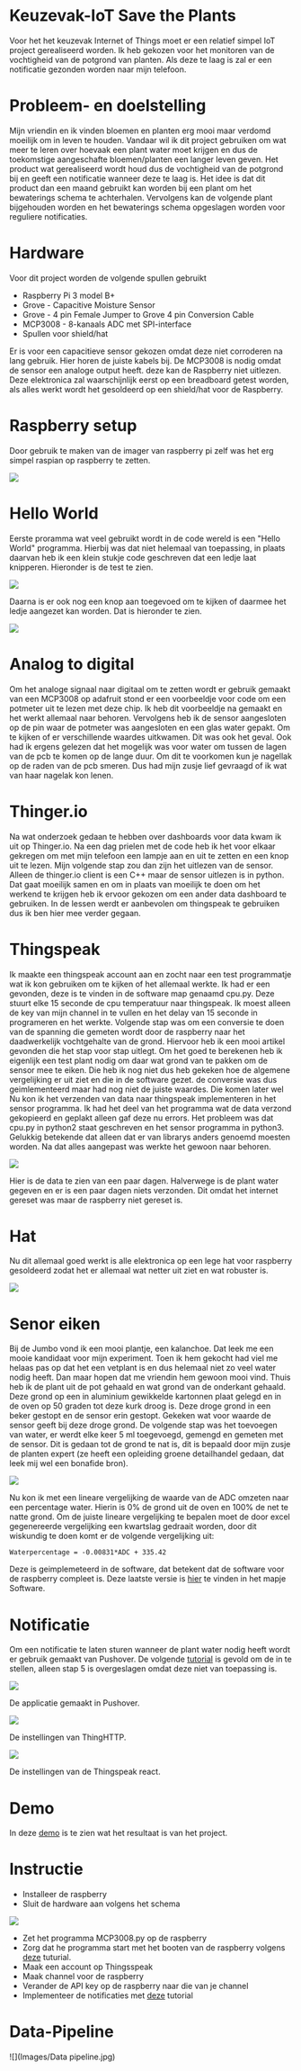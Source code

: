 # Keuzevak-IoT Save the Plants
Voor het het keuzevak Internet of Things moet er een relatief simpel IoT project gerealiseerd worden. Ik heb gekozen voor het monitoren van de vochtigheid van de potgrond van planten. Als deze te laag is zal er een notificatie gezonden worden naar mijn telefoon.
# Probleem- en doelstelling
Mijn vriendin en ik vinden bloemen en planten erg mooi maar verdomd moeilijk om in leven te houden. Vandaar wil ik dit project gebruiken om wat meer te leren over hoevaak een plant water moet krijgen en dus de toekomstige aangeschafte bloemen/planten een langer leven geven. Het product wat gerealiseerd wordt houd dus de vochtigheid van de potgrond bij en geeft een notificatie wanneer deze te laag is. Het idee is dat dit product dan een maand gebruikt kan worden bij een plant om het bewaterings schema te achterhalen. Vervolgens kan de volgende plant bijgehouden worden en het bewaterings schema opgeslagen worden voor reguliere notificaties.
# Hardware
Voor dit project worden de volgende spullen gebruikt
 * Raspberry Pi 3 model B+
 * Grove - Capacitive Moisture Sensor
 * Grove - 4 pin Female Jumper to Grove 4 pin Conversion Cable
 * MCP3008 - 8-kanaals ADC met SPI-interface
 * Spullen voor shield/hat
 
Er is voor een capacitieve sensor gekozen omdat deze niet corroderen na lang gebruik. Hier horen de juiste kabels bij. De MCP3008 is nodig omdat de sensor een analoge output heeft. deze kan de Raspberry niet uitlezen. Deze elektronica zal waarschijnlijk eerst op een breadboard getest worden, als alles werkt wordt het gesoldeerd op een shield/hat voor de Raspberry.

# Raspberry setup
Door gebruik te maken van de imager van raspberry pi zelf was het erg simpel raspian op raspberry te zetten.

![](Images/Raspberry_Setup.jpeg)

# Hello World
Eerste proramma wat veel gebruikt wordt in de code wereld is een "Hello World" programma. Hierbij was dat niet helemaal van toepassing, in plaats daarvan heb ik een klein stukje code geschreven dat een ledje laat knipperen. Hieronder is de test te zien.

![](Images/Blink_Test.jpeg)

Daarna is er ook nog een knop aan toegevoed om te kijken of daarmee het ledje aangezet kan worden. Dat is hieronder te zien.

![](Images/Button_Setup.jpeg)

# Analog to digital
Om het analoge signaal naar digitaal om te zetten wordt er gebruik gemaakt van een MCP3008 op adafruit stond er een voorbeeldje voor code om een potmeter uit te lezen met deze chip. Ik heb dit voorbeeldje na gemaakt en het werkt allemaal naar behoren. Vervolgens heb ik de sensor aangesloten op de pin waar de potmeter was aangesloten en een glas water gepakt. Om te kijken of er verschillende waardes uitkwamen. Dit was ook het geval. Ook had ik ergens gelezen dat het mogelijk was voor water om tussen de lagen van de pcb te komen op de lange duur. Om dit te voorkomen kun je nagellak op de raden van de pcb smeren. Dus had mijn zusje lief gevraagd of ik wat van haar nagelak kon lenen.

# Thinger.io
Na wat onderzoek gedaan te hebben over dashboards voor data kwam ik uit op Thinger.io. Na een dag prielen met de code heb ik het voor elkaar gekregen om met mijn telefoon een lampje aan en uit te zetten en een knop uit te lezen. Mijn volgende stap zou dan zijn het uitlezen van de sensor. Alleen de thinger.io client is een C++ maar de sensor uitlezen is in python. Dat gaat moeilijk samen en om in plaats van moeilijk te doen om het werkend te krijgen heb ik ervoor gekozen om een ander data dashboard te gebruiken. In de lessen werdt er aanbevolen om thingspeak te gebruiken dus ik ben hier mee verder gegaan.

# Thingspeak
Ik maakte een thingspeak account aan en zocht naar een test programmatje wat ik kon gebruiken om te kijken of het allemaal werkte. Ik had er een gevonden, deze is te vinden in de software map genaamd cpu.py. Deze stuurt elke 15 seconde de cpu temperatuur naar thingspeak. Ik moest alleen de key van mijn channel in te vullen en het delay van 15 seconde in programeren en het werkte.
Volgende stap was om een conversie te doen van de spanning die gemeten wordt door de raspberry naar het daadwerkelijk vochtgehalte van de grond. Hiervoor heb ik een mooi artikel gevonden die het stap voor stap uitlegt. Om het goed te berekenen heb ik eigenlijk een test plant nodig om daar wat grond van te pakken om de sensor mee te eiken. Die heb ik nog niet dus heb gekeken hoe de algemene vergelijking er uit ziet en die in de software gezet. de conversie was dus geimlementeerd maar had nog niet de juiste waardes. Die komen later wel
Nu kon ik het verzenden van data naar thingspeak implementeren in het sensor programma. Ik had het deel van het programma wat de data verzond gekopieerd en geplakt alleen gaf deze nu errors. Het probleem was dat cpu.py in python2 staat geschreven en het sensor programma in python3. Gelukkig betekende dat alleen dat er van librarys anders genoemd moesten worden. Na dat alles aangepast was werkte het gewoon naar behoren.

![](Images/Thingspeak.PNG)

Hier is de data te zien van een paar dagen. Halverwege is de plant water gegeven en er is een paar dagen niets verzonden. Dit omdat het internet gereset was maar de raspberry niet gereset is.

# Hat
Nu dit allemaal goed werkt is alle elektronica op een lege hat voor raspberry gesoldeerd zodat het er allemaal wat netter uit ziet en wat robuster is.

![](Images/Raspberry_met_Hat.jpeg)

# Senor eiken
Bij de Jumbo vond ik een mooi plantje, een kalanchoe. Dat leek me een mooie kandidaat voor mijn experiment. Toen ik hem gekocht had viel me helaas pas op dat het een vetplant is en dus helemaal niet zo veel water nodig heeft. Dan maar hopen dat me vriendin hem gewoon mooi vind. Thuis heb ik de plant uit de pot gehaald en wat grond van de onderkant gehaald. Deze grond op een in aluminium gewikkelde kartonnen plaat gelegd en in de oven op 50 graden tot deze kurk droog is. Deze droge grond in een beker gestopt en de sensor erin gestopt. Gekeken wat voor waarde de sensor geeft bij deze droge grond. De volgende stap was het toevoegen van water, er werdt elke keer 5 ml toegevoegd, gemengd en gemeten met de sensor. Dit is gedaan tot de grond te nat is, dit is bepaald door mijn zusje de planten expert (ze heeft een opleiding groene detailhandel gedaan, dat leek mij wel een bonafide bron).

![](Images/excel.PNG)

Nu kon ik met een lineare vergelijking de waarde van de ADC omzeten naar een percentage water. Hierin is 0% de grond uit de oven en 100% de net te natte grond. Om de juiste lineare vergelijking te bepalen moet de door excel gegenereerde vergelijking een kwartslag gedraait worden, door dit wiskundig te doen komt er de volgende vergelijking uit:

`Waterpercentage = -0.00831*ADC + 335.42`

Deze is geimplemeteerd in de software, dat betekent dat de software voor de raspberry compleet is. Deze laatste versie is [hier](Software/MCP3008.py) te vinden in het mapje Software.

# Notificatie
Om een notificatie te laten sturen wanneer de plant water nodig heeft wordt er gebruik gemaakt van Pushover. De volgende [tutorial](https://www.hackster.io/matlab-iot/real-time-notifications-with-pushover-mqtt-and-thingspeak-7b87df) is gevold om de in te stellen, alleen stap 5 is overgeslagen omdat deze niet van toepassing is.

![](Images/Pushover.PNG)

De applicatie gemaakt in Pushover.

![](Images/Thingspeak%20HTTP.PNG)

De instellingen van ThingHTTP.

![](Images/Thingspeak%20react.PNG)

De instellingen van de Thingspeak react.

# Demo
In deze [demo](Plant%20demo%20small.mp4) is te zien wat het resultaat is van het project.

# Instructie
 * Installeer de raspberry
 * Sluit de hardware aan volgens het schema

![](Images/Schema.jpg)

 * Zet het programma MCP3008.py op de raspberry
 * Zorg dat he programma start met het booten van de raspberry volgens [deze](https://www.raspberrypi-spy.co.uk/2015/02/how-to-autorun-a-python-script-on-raspberry-pi-boot/) tuturial.
  * Maak een account op Thingsspeak
  * Maak channel voor de raspberry
  * Verander de API key op de raspberry naar die van je channel
  * Implementeer de notificaties met [deze](https://www.hackster.io/matlab-iot/real-time-notifications-with-pushover-mqtt-and-thingspeak-7b87df) tutorial
  
# Data-Pipeline
![](Images/Data pipeline.jpg)
